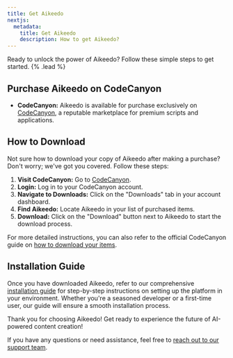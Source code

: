 ```yaml
---
title: Get Aikeedo
nextjs:
  metadata:
    title: Get Aikeedo
    description: How to get Aikeedo?
---
```


Ready to unlock the power of Aikeedo? Follow these simple steps to get started. {% .lead %}

## Purchase Aikeedo on CodeCanyon

- **CodeCanyon:** Aikeedo is available for purchase exclusively on [CodeCanyon](https://codecanyon.net/user/heyaikeedo), a reputable marketplace for premium scripts and applications.

## How to Download

Not sure how to download your copy of Aikeedo after making a purchase? Don't worry; we've got you covered. Follow these steps:

1. **Visit CodeCanyon:** Go to [CodeCanyon](https://codecanyon.net/).
2. **Login:** Log in to your CodeCanyon account.
3. **Navigate to Downloads:** Click on the "Downloads" tab in your account dashboard.
4. **Find Aikeedo:** Locate Aikeedo in your list of purchased items.
5. **Download:** Click on the "Download" button next to Aikeedo to start the download process.

For more detailed instructions, you can also refer to the official CodeCanyon guide on [how to download your items](https://help.market.envato.com/hc/en-us/articles/202501014-How-to-download-your-items).

## Installation Guide

Once you have downloaded Aikeedo, refer to our comprehensive [installation guide](get-started/installation) for step-by-step instructions on setting up the platform in your environment. Whether you're a seasoned developer or a first-time user, our guide will ensure a smooth installation process.

Thank you for choosing Aikeedo! Get ready to experience the future of AI-powered content creation!

If you have any questions or need assistance, feel free to [reach out to our support team](mailto:hey@aikeedo.com).
